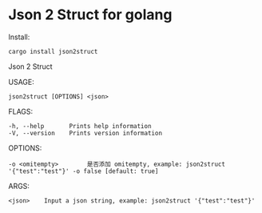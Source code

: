 # Json 2 Struct for golang

Install:

    cargo install json2struct

Json 2 Struct

USAGE:

    json2struct [OPTIONS] <json>

FLAGS:

    -h, --help       Prints help information
    -V, --version    Prints version information

OPTIONS:

    -o <omitempty>        是否添加 omitempty, example: json2struct '{"test":"test"}' -o false [default: true]

ARGS:

    <json>    Input a json string, example: json2struct '{"test":"test"}'

